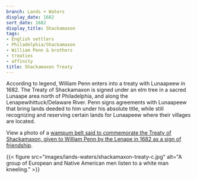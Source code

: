 ```yaml
---
branch: Lands + Waters
display_date: 1682
sort_date: 1682
display_title: Shackamaxon
tags:
- English settlers
- Philadelphia/Shackamaxon
- William Penn & brothers
- treaties
- affinity
title: Shackamaxon Treaty
---
```


According to legend, William Penn enters into a treaty with Lunaapeew in 1682. The Treaty of Shackamaxon is signed under an elm tree in a sacred Lunaape area north of Philadelphia, and along the Lenapewihittuck/Delaware River. Penn signs agreements with Lunaapeew that bring lands deeded to him under his absolute title, while still recognizing and reserving certain lands for Lunaapeew where their villages are located.

View a photo of a [wampum belt said to commemorate the Treaty of Shackamaxon, given to William Penn by the Lenape in 1682 as a sign of friendship](https://commons.wikimedia.org/wiki/File:The_belt_of_wampum_delivered_by_the_Indians_to_William_Penn_at_the_%22Great_Treaty%22_(1682).jpg#/media/File:The_belt_of_wampum_delivered_by_the_Indians_to_William_Penn_at_the_%22Great_Treaty%22_(1682).jpg).

{{< figure src="images/lands-waters/shackamaxon-treaty-c.jpg" alt="A group of European and Native American men listen to a white man kneeling." >}}
